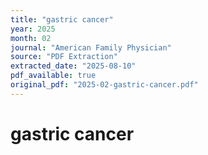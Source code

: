 ```yaml
---
title: "gastric cancer"
year: 2025
month: 02
journal: "American Family Physician"
source: "PDF Extraction"
extracted_date: "2025-08-10"
pdf_available: true
original_pdf: "2025-02-gastric-cancer.pdf"
---
```


# gastric cancer

